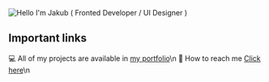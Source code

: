 <img alt="Hello I'm Jakub ( Fronted Developer / UI Designer )" align="center" src="https://readme-typing-svg.demolab.com?font=Fira+Code&size=19&pause=5000&color=5ABFA3&center=false&vCenter=true&width=435&lines=Hello+ I'm Jakub!">

## Important links

💻 All of my projects are available in [my portfolio]()\n
📧 How to reach me [Click here]()\n
